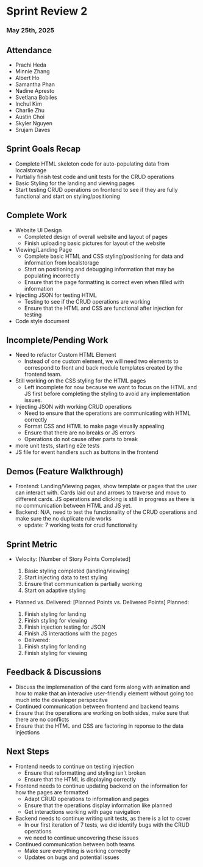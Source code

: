 # Sprint Review 2
### May 25th, 2025

## Attendance
- Prachi Heda
- Minnie Zhang
- Albert Ho
- Samantha Phan
- Nadine Apresto
- Svetlana Bobiles
- Inchul Kim
- Charlie Zhu
- Austin Choi
- Skyler Nguyen
- Srujam Daves

## Sprint Goals Recap
- Complete HTML skeleton code for auto-populating data from localstorage
- Partially finish test code and unit tests for the CRUD operations
- Basic Styling for the landing and viewing pages
- Start testing CRUD operations on frontend to see if they are fully functional and start on styling/positioning

## Complete Work
- Website UI Design
  - Completed design of overall website and layout of pages
  - Finish uploading basic pictures for layout of the website
- Viewing/Landing Page
  - Complete basic HTML and CSS styling/positioning for data and information from localstorage
  - Start on positioning and debugging information that may be populating incorrectly
  - Ensure that the page formatting is correct even when filled with information
- Injecting JSON for testing HTML
  - Testing to see if the CRUD operations are working
  - Ensure that the HTML and CSS are functional after injection for testing
- Code style document


## Incomplete/Pending Work
- Need to refactor Custom HTML Element
  - Instead of one custom element, we will need two elements to correspond to front and back module templates created by the frontend team. 
- Still working on the CSS styling for the HTML pages
  - Left incomplete for now because we want to focus on the HTML and JS first before completing the styling to avoid any implementation issues.
- Injecting JSON with working CRUD operations
  - Need to ensure that the operations are communicating with HTML correctly
  - Format CSS and HTML to make page visually appealing
  - Ensure that there are no breaks or JS errors
  - Operations do not cause other parts to break
- more unit tests, starting e2e tests
- JS file for event handlers such as buttons in the frontend 

## Demos (Feature Walkthrough)
- Frontend: Landing/Viewing pages, show template or pages that the user can interact with. Cards laid out and arrows to traverse and move to different cards. JS operations and clicking is still in progress as there is no communication between HTML and JS yet.
- Backend: N/A, need to test the functionality of the CRUD operations and make sure the no duplicate rule works
  - update: 7 working tests for crud functionality

## Sprint Metric
- Velocity: [Number of Story Points Completed]
    1. Basic styling completed (landing/viewing)
    2. Start injecting data to test styling
    3. Ensure that communication is partially working
    4. Start on adaptive styling

- Planned vs. Delivered: [Planned Points vs. Delivered Points]
    Planned: 
    1. Finish styling for landing
    2. Finish styling for viewing
    3. Finish injection testing for JSON
    4. Finish JS interactions with the pages
    - Delivered: 
    1. Finish styling for landing
    2. Finish styling for viewing

## Feedback & Discussions
- Discuss the implemenation of the card form along with animation and how to make that an interacive user-friendly element without going too much into the developer perspecitve
- Continued communication between frontend and backend teams
- Ensure that the operations are working on both sides, make sure that there are no conflicts
- Ensure that the HTML and CSS are factoring in reponse to the data injections

## Next Steps
- Frontend needs to continue on testing injection
  - Ensure that reformatting and styling isn't broken
  - Ensure that the HTML is displaying correctly
- Frontend needs to continue updating backend on the information for how the pages are formatted
  - Adapt CRUD operations to information and pages
  - Ensure that the operations display information like planned
  - Get interactions working with page navigation
- Backend needs to continue writing unit tests, as there is a lot to cover
  - In our first iteration of 7 tests, we did identify bugs with the CRUD operations
  - we need to continue uncovering these issues
- Continued communication between both teams
  - Make sure everything is working correctly
  - Updates on bugs and potential issues